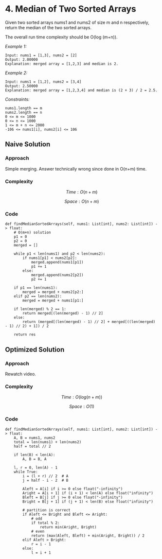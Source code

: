 # 4. Median of Two Sorted Arrays
Given two sorted arrays nums1 and nums2 of size m and n respectively, return the median of the two sorted arrays.

The overall run time complexity should be O(log (m+n)).

*Example 1:*

```
Input: nums1 = [1,3], nums2 = [2]
Output: 2.00000
Explanation: merged array = [1,2,3] and median is 2.
```

*Example 2:*

```
Input: nums1 = [1,2], nums2 = [3,4]
Output: 2.50000
Explanation: merged array = [1,2,3,4] and median is (2 + 3) / 2 = 2.5.
```

*Constraints:*

```
nums1.length == m
nums2.length == n
0 <= m <= 1000
0 <= n <= 1000
1 <= m + n <= 2000
-106 <= nums1[i], nums2[i] <= 106
```

## Naive Solution

### Approach
Simple merging. Answer technically wrong since done in O(n+m) time. 

### Complexity
$$Time: O(n+m)$$

$$Space: O(n+m)$$

### Code
```
def findMedianSortedArrays(self, nums1: List[int], nums2: List[int]) -> float:
    # O(m+n) solution
    p1 = 0
    p2 = 0
    merged = []
    
    while p1 < len(nums1) and p2 < len(nums2):
        if nums1[p1] < nums2[p2]:
            merged.append(nums1[p1])
            p1 += 1
        else:
            merged.append(nums2[p2])
            p2 += 1

    if p1 == len(nums1):
        merged = merged + nums2[p2:]
    elif p2 == len(nums2):
        merged = merged + nums1[p1:]

    if len(merged) % 2 == 1:
        return merged[(len(merged) - 1) // 2]
    else:
        return (merged[(len(merged) - 1) // 2] + merged[((len(merged) - 1) // 2) + 1]) / 2

    return res
```

## Optimized Solution

### Approach
Rewatch video.

### Complexity
$$Time: O(log(n+m))$$

$$Space: O(1)$$

### Code
```
def findMedianSortedArrays(self, nums1: List[int], nums2: List[int]) -> float:
    A, B = nums1, nums2
    total = len(nums1) + len(nums2)
    half = total // 2

    if len(B) < len(A):
        A, B = B, A

    l, r = 0, len(A) - 1
    while True:
        i = (l + r) // 2  # A
        j = half - i - 2  # B

        Aleft = A[i] if i >= 0 else float("-infinity")
        Aright = A[i + 1] if (i + 1) < len(A) else float("infinity")
        Bleft = B[j] if j >= 0 else float("-infinity")
        Bright = B[j + 1] if (j + 1) < len(B) else float("infinity")

        # partition is correct
        if Aleft <= Bright and Bleft <= Aright:
            # odd
            if total % 2:
                return min(Aright, Bright)
            # even
            return (max(Aleft, Bleft) + min(Aright, Bright)) / 2
        elif Aleft > Bright:
            r = i - 1
        else:
            l = i + 1
```